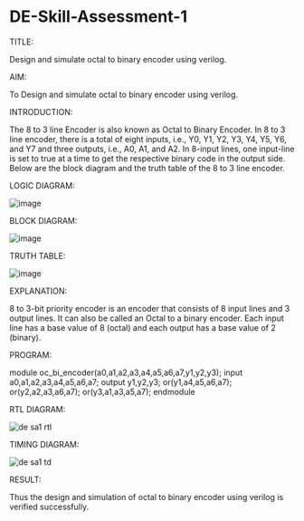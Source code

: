 # DE-Skill-Assessment-1

TITLE:

Design and simulate octal to binary encoder using verilog.

AIM:

To Design and simulate octal to binary encoder using verilog.

INTRODUCTION:

The 8 to 3 line Encoder is also known as Octal to Binary Encoder.
In 8 to 3 line encoder, there is a total of eight inputs, i.e., Y0, Y1, Y2, Y3, Y4, Y5, Y6, and Y7 and three outputs, i.e., A0, A1, and A2.
In 8-input lines, one input-line is set to true at a time to get the respective binary code in the output side.
Below are the block diagram and the truth table of the 8 to 3 line encoder.

LOGIC DIAGRAM:

![image](https://user-images.githubusercontent.com/118707090/215322107-dfaf0ee3-0a2b-4f5c-b8d5-1ae25c8a3b5a.png)

BLOCK DIAGRAM:

![image](https://user-images.githubusercontent.com/118707090/215322226-dcfacf6e-be93-4de8-9308-8f8c446afb8b.png)

TRUTH TABLE:

![image](https://user-images.githubusercontent.com/118707090/215322159-0ed48f24-81c5-4c98-a8c6-1e78fd1160ff.png)

EXPLANATION:

8 to 3-bit priority encoder is an encoder that consists of 8 input lines and 3 output lines.
It can also be called an Octal to a binary encoder.
Each input line has a base value of 8 (octal) and each output has a base value of 2 (binary).

PROGRAM:

module oc_bi_encoder(a0,a1,a2,a3,a4,a5,a6,a7,y1,y2,y3);
input a0,a1,a2,a3,a4,a5,a6,a7;
output y1,y2,y3;
or(y1,a4,a5,a6,a7);
or(y2,a2,a3,a6,a7);
or(y3,a1,a3,a5,a7);
endmodule

RTL DIAGRAM:

![de sa1 rtl](https://user-images.githubusercontent.com/118707090/215322598-95c41dee-986e-46cf-a3e3-900d8140bd26.png)

TIMING DIAGRAM:

![de sa1 td](https://user-images.githubusercontent.com/118707090/215322569-f4d3a517-6bbc-42bb-af48-1acb03a5e8b1.png)

RESULT:

Thus the design and simulation of octal to binary encoder using verilog is verified successfully.
